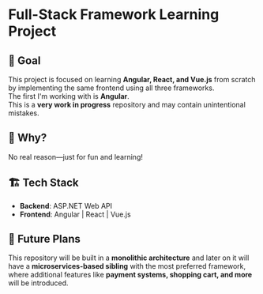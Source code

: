 # Full-Stack Framework Learning Project

## 🎯 Goal  
This project is focused on learning **Angular, React, and Vue.js** from scratch by implementing the same frontend using all three frameworks.  
The first I'm working with is **Angular**.  
This is a **very work in progress** repository and may contain unintentional mistakes.

## 🤷 Why?  
No real reason—just for fun and learning!

## 🏗️ Tech Stack  
- **Backend**: ASP.NET Web API
- **Frontend**: Angular | React | Vue.js

## 🚀 Future Plans
This repository will be built in a **monolithic architecture** and later on it will have a **microservices-based sibling** with the most preferred framework, where additional features like **payment systems, shopping cart, and more** will be introduced.
